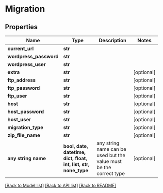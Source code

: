 # Migration


## Properties
Name | Type | Description | Notes
------------ | ------------- | ------------- | -------------
**current_url** | **str** |  | 
**wordpress_password** | **str** |  | 
**wordpress_user** | **str** |  | 
**extra** | **str** |  | [optional] 
**ftp_address** | **str** |  | [optional] 
**ftp_password** | **str** |  | [optional] 
**ftp_user** | **str** |  | [optional] 
**host** | **str** |  | [optional] 
**host_password** | **str** |  | [optional] 
**host_user** | **str** |  | [optional] 
**migration_type** | **str** |  | [optional] 
**zip_file_name** | **str** |  | [optional] 
**any string name** | **bool, date, datetime, dict, float, int, list, str, none_type** | any string name can be used but the value must be the correct type | [optional]

[[Back to Model list]](../README.md#documentation-for-models) [[Back to API list]](../README.md#documentation-for-api-endpoints) [[Back to README]](../README.md)


